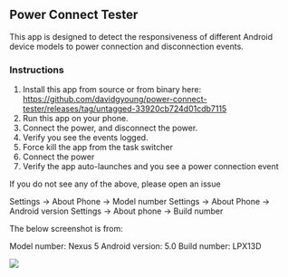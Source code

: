 ## Power Connect Tester

This app is designed to detect the responsiveness of different Android device models to power connection and disconnection events.

### Instructions

1. Install this app from source or from binary here: https://github.com/davidgyoung/power-connect-tester/releases/tag/untagged-33920cb724d01cdb7115
2. Run this app on your phone.  
3. Connect the power, and disconnect the power.  
4. Verify you see the events logged.
5. Force kill the app from the task switcher
6. Connect the power
7. Verify the app auto-launches and you see a power connection event

If you do not see any of the above, please open an issue

Settings -> About Phone -> Model number
Settings -> About Phone -> Android version
Settings -> About phone -> Build number

The below screenshot is from:

Model number: Nexus 5
Android version: 5.0
Build number: LPX13D

<img src='http://i.imgur.com/fYpibxM.png?1'/>
